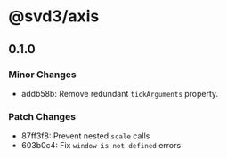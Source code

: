 # @svd3/axis

## 0.1.0

### Minor Changes

- addb58b: Remove redundant `tickArguments` property.

### Patch Changes

- 87ff3f8: Prevent nested `scale` calls
- 603b0c4: Fix `window is not defined` errors
